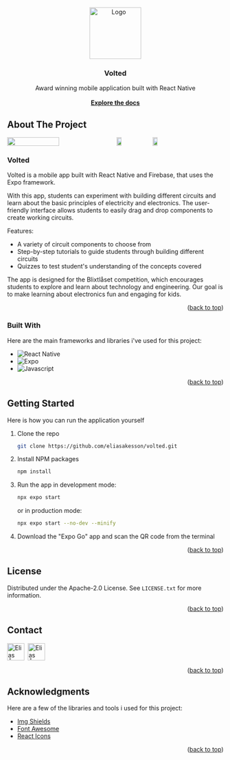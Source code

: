 <a name="readme-top"></a>

<!-- PROJECT LOGO -->
<br />
<div align="center">
  <a href="https://github.com/eliasakesson/volted">
    <img src="https://raw.githubusercontent.com/eliasakesson/Volted/master/assets/maskot.png" alt="Logo" width="120" height="120">
  </a>

  <h3 align="center">Volted</h3>

  <p align="center">
    Award winning mobile application built with React Native
    <br />
    <br />
    <a href="https://github.com/eliasakesson/volted"><strong>Explore the docs</strong></a>
  </p>
</div>

<!-- ABOUT THE PROJECT -->
## About The Project

<div style="display:flex;gap:8px">
  <img src="https://raw.githubusercontent.com/eliasakesson/Volted/master/assets/mockup.png" alt="" width="49%" />
  <img src="https://raw.githubusercontent.com/eliasakesson/Volted/master/assets/pic1.PNG" alt="" width="15%" />
  <img src="https://raw.githubusercontent.com/eliasakesson/Volted/master/assets/pic2.PNG" alt="" width="15%" />
</div>

### Volted

Volted is a mobile app built with React Native and Firebase, that uses the Expo framework.

With this app, students can experiment with building different circuits and learn about the basic principles of electricity and electronics. The user-friendly interface allows students to easily drag and drop components to create working circuits.

Features:
* A variety of circuit components to choose from
* Step-by-step tutorials to guide students through building different circuits
* Quizzes to test student's understanding of the concepts covered

The app is designed for the Blixtlåset competition, which encourages students to explore and learn about technology and engineering. Our goal is to make learning about electronics fun and engaging for kids.

<p align="right">(<a href="#readme-top">back to top</a>)</p>

### Built With

Here are the main frameworks and libraries i've used for this project:

* ![React Native][React.js]
* ![Expo][Expo]
* ![Javascript][Javascript]

<p align="right">(<a href="#readme-top">back to top</a>)</p>

<!-- GETTING STARTED -->
## Getting Started

Here is how you can run the application yourself

1. Clone the repo
   ```sh
   git clone https://github.com/eliasakesson/volted.git
   ```
2. Install NPM packages
   ```sh
   npm install
   ```
3. Run the app in development mode:
   ```sh
   npx expo start
   ```

   or in production mode:
   ```sh
   npx expo start --no-dev --minify
   ```
4. Download the "Expo Go" app and scan the QR code from the terminal

<p align="right">(<a href="#readme-top">back to top</a>)</p>


<!-- LICENSE -->
## License

Distributed under the Apache-2.0 License. See `LICENSE.txt` for more information.

<p align="right">(<a href="#readme-top">back to top</a>)</p>



<!-- CONTACT -->
## Contact
<div style="display:flex;gap:8px">
  <a href="https://www.linkedin.com/in/eliasakesson/" target="blank"><img align="center" src="https://upload.wikimedia.org/wikipedia/commons/thumb/c/ca/LinkedIn_logo_initials.png/800px-LinkedIn_logo_initials.png" alt="Elias Åkesson" height="40" width="40"/></a>
  <a href="https://github.com/eliasakesson" target="blank"><img align="center" src="https://raw.githubusercontent.com/rahuldkjain/github-profile-readme-generator/master/src/images/icons/Social/github.svg" alt="Elias Åkesson" height="40" width="40" /></a>
</div>

<p align="right">(<a href="#readme-top">back to top</a>)</p>



<!-- ACKNOWLEDGMENTS -->
## Acknowledgments

Here are a few of the libraries and tools i used for this project:

* [Img Shields](https://shields.io)
* [Font Awesome](https://fontawesome.com)
* [React Icons](https://react-icons.github.io/react-icons/search)

<p align="right">(<a href="#readme-top">back to top</a>)</p>



<!-- MARKDOWN LINKS & IMAGES -->
[logo]: public/images/logo.png
[product-screenshot]: public/images/home-page.png
[React.js]: https://img.shields.io/badge/react_native-%2320232a.svg?style=for-the-badge&logo=react&logoColor=%2361DAFB
[Expo]: https://img.shields.io/badge/expo-1C1E24?style=for-the-badge&logo=expo&logoColor=#D04A37
[Javascript]: https://img.shields.io/badge/javascript-%23323330.svg?style=for-the-badge&logo=javascript&logoColor=%23F7DF1E
